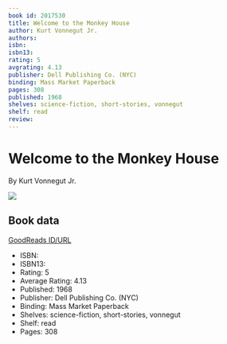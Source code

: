 ```yaml
---
book id: 2017530
title: Welcome to the Monkey House
author: Kurt Vonnegut Jr.
authors: 
isbn: 
isbn13: 
rating: 5
avgrating: 4.13
publisher: Dell Publishing Co. (NYC)
binding: Mass Market Paperback
pages: 308
published: 1968
shelves: science-fiction, short-stories, vonnegut
shelf: read
review: 
---
```


# Welcome to the Monkey House

By Kurt Vonnegut Jr.

![](https://i.gr-assets.com/images/S/compressed.photo.goodreads.com/books/1339883237l/2017530.jpg)

## Book data

[GoodReads ID/URL](https://www.goodreads.com/book/show/2017530)

- ISBN: 
- ISBN13: 
- Rating: 5
- Average Rating: 4.13
- Published: 1968
- Publisher: Dell Publishing Co. (NYC)
- Binding: Mass Market Paperback
- Shelves: science-fiction, short-stories, vonnegut
- Shelf: read
- Pages: 308

